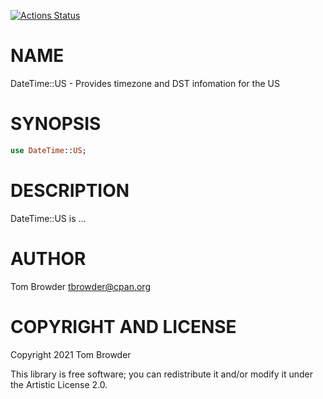 [![Actions Status](https://github.com/tbrowder/DateTime-US/workflows/test/badge.svg)](https://github.com/tbrowder/DateTime-US/actions)

NAME
====

DateTime::US - Provides timezone and DST infomation for the US

SYNOPSIS
========

```raku
use DateTime::US;
```

DESCRIPTION
===========

DateTime::US is ...

AUTHOR
======

Tom Browder <tbrowder@cpan.org>

COPYRIGHT AND LICENSE
=====================

Copyright 2021 Tom Browder

This library is free software; you can redistribute it and/or modify it under the Artistic License 2.0.

